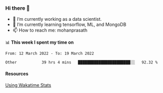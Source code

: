 ### Hi there 👋

- 🔭 I’m currently working as a data scientist.
- 🌱 I’m currently learning tensorflow, ML, and MongoDB
- 📫 How to reach me: mohanprasath

📊 **This week I spent my time on**
<!--START_SECTION:waka-->

```text
From: 12 March 2022 - To: 19 March 2022

Other           39 hrs 4 mins   ███████████████████████░░   92.32 %
```

<!--END_SECTION:waka-->

#### Resources
[Using Wakatime Stats](https://github.com/marketplace/actions/waka-readme)
